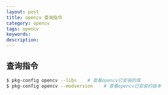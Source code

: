 ```yaml
---
layout: post
title: opencv 查询指令
category: opencv
tags: opencv
keywords:
description:
---
```


## 查询指令

```bash
$ pkg-config opencv --libs    # 查看opencv已安装的库
$ pkg-config opencv --modversion    # 查看opencv已安装的版本
```